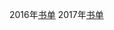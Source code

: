 2016年[书单](https://github.com/Supertraveler-Lee/Person-Profile/blob/master/docs/book_list%202016.md)
2017年[书单](https://github.com/Supertraveler-Lee/Person-Profile/blob/master/docs/book_list%202017.md)